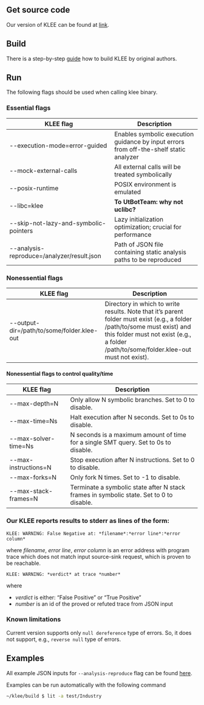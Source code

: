 ## Get source code

Our version of KLEE can be found at [link](https://github.com/UnitTestBot/klee/commits/luban-utbot-main).

## Build

There is a step-by-step [guide](https://klee.github.io/build-llvm11/) how to build KLEE by original authors.

## Run

The following flags should be used when calling klee binary.

### Essential flags

| KLEE flag | Description |
|-----------|-------------|
| --execution-mode=error-guided | Enables symbolic execution guidance by input errors from off-the-shelf static analyzer |
| --mock-external-calls | All external calls will be treated symbolically |
| --posix-runtime | POSIX environment is emulated |
| --libc=klee | **To UtBotTeam: why not uclibc?** |
| --skip-not-lazy-and-symbolic-pointers | Lazy initialization optimization; crucial for performance |
| --analysis-reproduce=/analyzer/result.json | Path of JSON file containing static analysis paths to be reproduced |

### Nonessential flags

| KLEE flag | Description |
|-----------|-------------|
| --output-dir=/path/to/some/folder.klee-out | Directory in which to write results. Note that it’s parent folder must exist (e.g., a folder /path/to/some must exist) and this folder must not exist (e.g., a folder /path/to/some/folder.klee-out must not exist). |

#### Nonessential flags to control quality/time

| KLEE flag | Description |
|-----------|-------------|
| --max-depth=N | Only allow N symbolic branches. Set to 0 to disable. |
| --max-time=Ns | Halt execution after N seconds. Set to 0s to disable. |
| --max-solver-time=Ns | N seconds is a maximum amount of time for a single SMT query. Set to 0s to disable. |
| --max-instructions=N | Stop execution after N instructions. Set to 0 to disable. |
| --max-forks=N | Only fork N times. Set to -1 to disable. |
| --max-stack-frames=N | Terminate a symbolic state after N stack frames in symbolic state. Set to 0 to disable. |

### Our KLEE reports results to **stderr** as lines of the form:

`KLEE: WARNING: False Negative at: *filename*:*error line*:*error column*`

where *filename*, *error line*, *error column* is an error address with program trace which does not match input source-sink request, which is proven to be reachable.

`KLEE: WARNING: *verdict* at trace *number*`

where

* *verdict* is either: “False Positive” or “True Positive”
* *number* is an id of the proved or refuted trace from JSON input

### Known limitations

Current version supports only `null dereference` type of errors. So, it does not support, e.g., `reverse null` type of errors.

## Examples

All example JSON inputs for `--analysis-reproduce` flag can be found [here](test/Industry).

Examples can be run automatically with the following command

```bash
~/klee/build $ lit -a test/Industry
```
